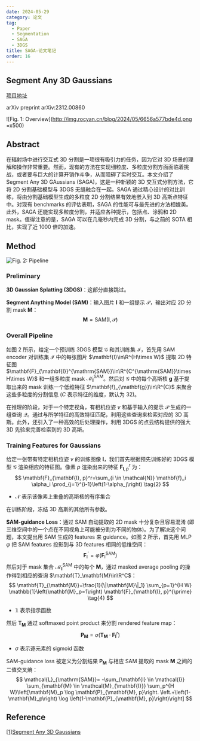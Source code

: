 ```yaml
---
date: 2024-05-29
category: 论文
tag:
  - Paper
  - Segmentation
  - SAGA
  - 3DGS
title: SAGA-论文笔记
order: 16
---
```


## Segment Any 3D Gaussians

[项目地址](https://jumpat.github.io/SAGA/)

arXiv preprint arXiv:2312.00860

![Fig. 1: Overview](http://img.rocyan.cn/blog/2024/05/6656a577bde4d.png =x500)

## Abstract

在辐射场中进行交互式 3D 分割是一项很有吸引力的任务，因为它对 3D 场景的理解和操作非常重要。然而，现有的方法在实现细粒度、多粒度分割方面面临着挑战，或者要与巨大的计算开销作斗争，从而阻碍了实时交互。本文介绍了 Segment Any 3D GAussians (SAGA)，这是一种新颖的 3D 交互式分割方法，它将 2D 分割基础模型与 3DGS 无缝融合在一起。SAGA 通过精心设计的对比训练，将由分割基础模型生成的多粒度 2D 分割结果有效地嵌入到 3D 高斯点特征中。对现有 benchmarks 的评估表明，SAGA 的性能可与最先进的方法相媲美。此外，SAGA 还能实现多粒度分割，并适应各种提示，包括点、涂鸦和 2D mask。值得注意的是，SAGA 可以在几毫秒内完成 3D 分割，与之前的 SOTA 相比，实现了近 1000 倍的加速。

## Method

![Fig. 2: Pipeline](http://img.rocyan.cn/blog/2024/05/6656d9a34ae97.png)

### Preliminary

**3D Gaussian Splatting (3DGS)**：这部分直接跳过。

**Segment Anything Model (SAM)**：输入图片 $\mathbf{I}$ 和一组提示 $\mathcal{P}$，输出对应 2D 分割 mask $\mathbf{M}$：
$$
\mathbf{M}=\mathrm{SAM}(\mathbf{I},\mathcal{P})
\tag{1}
$$

### Overall Pipeline

如图 2 所示，给定一个预训练 3DGS 模型 $\mathcal{G}$ 和其训练集 $\mathcal{I}$，首先用 SAM encoder 对训练集 $\mathcal{I}$ 中的每张图片 $\mathbf{I}\in\R^{H\times W}$ 提取 2D 特征图 $\mathbf{F}_{\mathbf{I}}^{\mathrm{SAM}}\in\R^{C^{\mathrm{SAM}}\times H\times W}$ 和一组多粒度 mask $\mathcal{M}^{\mathrm{SAM}}_{\mathbf{I}}$。然后对 $\mathcal{G}$ 中的每个高斯核 $\mathbf{g}$ 基于提取出来的 mask 训练一个低维特征 $\mathbf{f}_{\mathbf{g}}\in\R^{C}$ 来聚合这些多粒度的分割信息 ($C$ 表示特征的维度，默认为 32)。

在推理的阶段，对于一个特定视角，有相机位姿 $v$ 和基于输入的提示 $\mathcal{P}$ 生成的一组查询 $\mathcal{Q}$。通过与所学特征的高效特征匹配，利用这些查询来检索对应的 3D 高斯。此外，还引入了一种高效的后处理操作，利用 3DGS 的点云结构提供的强大 3D 先验来完善检索到的 3D 高斯。

### Training Features for Gaussians

给定一张带有特定相机位姿 $v$ 的训练图像 $\mathbf{I}$，我们首先根据预先训练好的 3DGS 模型 $\mathcal{G}$ 渲染相应的特征图。像素 $p$ 渲染出来的特征 $\mathbf{F}^r_{\mathbf{I},p}$ 为：
$$
\mathbf{F}_{\mathbf{I}, p}^r=\sum_{i \in \mathcal{N}} \mathbf{f}_i \alpha_i \prod_{j=1}^{i-1}\left(1-\alpha_j\right)
\tag{2}
$$

- $\mathcal{N}$ 表示该像素上重叠的高斯核的有序集合

在训练阶段，冻结 3D 高斯的其他所有参数。

**SAM-guidance Loss**：通过 SAM 自动提取的 2D mask 十分复杂且容易混淆 (即三维空间中的一个点在不同视角上可能被分割为不同的物体)。为了解决这个问题，本文提出用 SAM 生成的 features 来 guidance。如图 2 所示，首先用 MLP $\varphi$ 把 SAM features 投影到与 3D features 相同的低维空间：
$$
\mathbf{F}_{\mathrm{I}}^{\prime}=\varphi\left(\mathbf{F}_{\mathrm{I}}^{\mathrm{SAM}}\right) 
\tag{3}
$$
然后对于 mask 集合 $\mathcal{M}^{\mathrm{SAM}}_{\mathbf{I}}$ 中的每个 $\mathbf{M}$，通过 masked average pooling 的操作得到相应的查询 $\mathbf{T}_\mathbf{M}\in\R^C$：
$$
\mathbf{T}_{\mathbf{M}}=\frac{1}{\|\mathbf{M}\|_1} \sum_{p=1}^{H W} \mathbb{1}\left(\mathbf{M}_p=1\right) \mathbf{F}_{\mathbf{I}, p}^{\prime}
\tag{4}
$$

- $\mathbb{1}$ 表示指示函数

然后 $\mathbf{T}_\mathbf{M}$ 通过 softmaxed point product 来分割 rendered feature map：
$$
\mathbf{P}_\mathbf{M}=\sigma(\mathbf{T}_\mathbf{M}\cdot\mathbf{F}_\mathbf{I}^r)
\tag{5}
$$

- $\sigma$ 表示逐元素的 sigmoid 函数

SAM-guidance loss 被定义为分割结果 $\mathbf{P}_\mathbf{M}$ 与相应 SAM 提取的 mask $\mathbf{M}$ 之间的二值交叉熵：
$$
\mathcal{L}_{\mathrm{SAM}}=  -\sum_{\mathbf{I} \in \mathcal{I}} \sum_{\mathbf{M} \in \mathcal{M}_{\mathbf{I}}} \sum_p^{H W}\left[\mathbf{M}_p \log \mathbf{P}_{\mathbf{M}, p}\right. 
 \left.+\left(1-\mathbf{M}_p\right) \log \left(1-\mathbf{P}_{\mathbf{M}, p}\right)\right]
$$

## Reference

[[1]Segment Any 3D Gaussians](https://arxiv.org/abs/2312.00860)